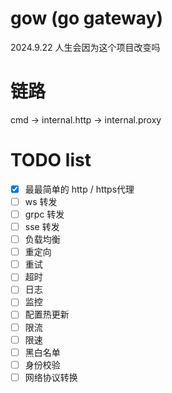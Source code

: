 # gow (go gateway)
2024.9.22
人生会因为这个项目改变吗

# 链路
cmd -> internal.http -> internal.proxy

# TODO list
- [x] 最最简单的 http / https代理
- [ ] ws 转发
- [ ] grpc 转发
- [ ] sse 转发
- [ ] 负载均衡
- [ ] 重定向
- [ ] 重试
- [ ] 超时
- [ ] 日志
- [ ] 监控
- [ ] 配置热更新
- [ ] 限流
- [ ] 限速
- [ ] 黑白名单
- [ ] 身份校验
- [ ] 网络协议转换